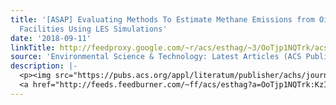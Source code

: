 ```yaml
---
title: '[ASAP] Evaluating Methods To Estimate Methane Emissions from Oil and Gas Production
  Facilities Using LES Simulations'
date: '2018-09-11'
linkTitle: http://feedproxy.google.com/~r/acs/esthag/~3/OoTjp1NQTrk/acs.est.8b01767
source: 'Environmental Science & Technology: Latest Articles (ACS Publications)'
description: |-
  <p><img src="https://pubs.acs.org/appl/literatum/publisher/achs/journals/content/esthag/0/esthag.ahead-of-print/acs.est.8b01767/20180911/images/medium/es-2018-01767u_0004.gif" alt="TOC Graphic"/></p><div><cite>Environmental Science & Technology</cite></div><div>DOI: 10.1021/acs.est.8b01767</div><div class="feedflare">
  <a href="http://feeds.feedburner.com/~ff/acs/esthag?a=OoTjp1NQTrk:KzIy1CXGhXY:yIl2AUoC8zA"><img src="http://feeds.feedburner.com/~ff/acs/esthag?d=yIl2AUoC8zA" border="0"></img></a>
---
```

